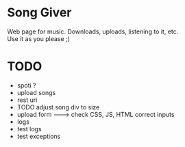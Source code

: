 # Song Giver
Web page for music. Downloads, uploads, listening to it, etc. <br>
Use it as you please ;)

# TODO
<ul>
	<li>spoti ?</li>
	<li>upload songs</li>
	<li>rest uri</li>
	<li>TODO adjust song div to size</li>
	<li>upload form ---> check CSS, JS, HTML correct inputs</li>
	<li>logs</li>
	<li>test logs</li>
	<li>test exceptions</li>
</ul>
